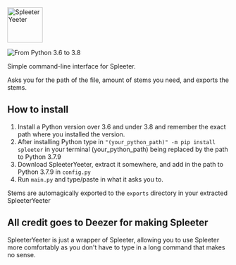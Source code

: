 <img src="https://github.com/flarfmatter/spleeteryeeter/blob/main/other/art/logo.svg" alt="SpleeterYeeter" height="80" />

![From Python 3.6 to 3.8](https://github.com/flarfmatter/spleeteryeeter/blob/main/other/art/python_version.svg)

Simple command-line interface for Spleeter.

Asks you for the path of the file, amount of stems you need, and exports the stems.


## How to install
1. Install a Python version over 3.6 and under 3.8 and remember the exact path where you installed the version.
2. After installing Python type in `"(your_python_path)" -m pip install spleeter` in your terminal (your_python_path) being replaced by the path to Python 3.7.9
3. Download SpleeterYeeter, extract it somewhere, and  add in the path to Python 3.7.9 in `config.py`
4. Run `main.py` and type/paste in what it asks you to.

Stems are automagically exported to the `exports` directory in your extracted SpleeterYeeter

## All credit goes to Deezer for making Spleeter
SpleeterYeeter is just a wrapper of Spleeter, allowing you to use Spleeter more comfortably as you don't have to type in a long command that makes no sense.
